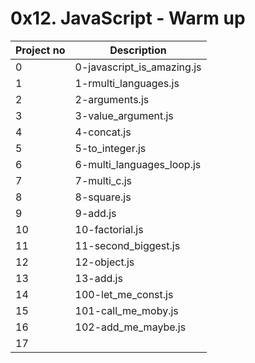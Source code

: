 # 0x12. JavaScript - Warm up

| Project no | Description                |
| ---------- | -------------------------- |
| 0          | 0-javascript_is_amazing.js |
| 1          | 1-rmulti_languages.js      |
| 2          | 2-arguments.js             |
| 3          | 3-value_argument.js        |
| 4          | 4-concat.js                |
| 5          | 5-to_integer.js            |
| 6          | 6-multi_languages_loop.js  |
| 7          | 7-multi_c.js               |
| 8          | 8-square.js                |
| 9          | 9-add.js                   |
| 10         | 10-factorial.js            |
| 11         | 11-second_biggest.js       |
| 12         | 12-object.js               |
| 13         | 13-add.js                  |
| 14         | 100-let_me_const.js        |
| 15         | 101-call_me_moby.js        |
| 16         | 102-add_me_maybe.js        |
| 17         |                            |
